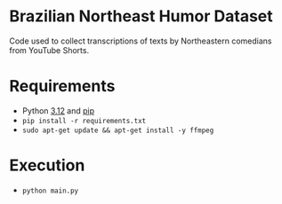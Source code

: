 # Brazilian Northeast Humor Dataset

Code used to collect transcriptions of texts by Northeastern comedians from YouTube Shorts.

# Requirements

- Python [3.12](https://www.python.org/downloads/release/python-3120/) and [pip](https://pip.pypa.io/en/stable/installation/)
- ``pip install -r requirements.txt``
- ``sudo apt-get update && apt-get install -y ffmpeg``

# Execution
- ``python main.py``
